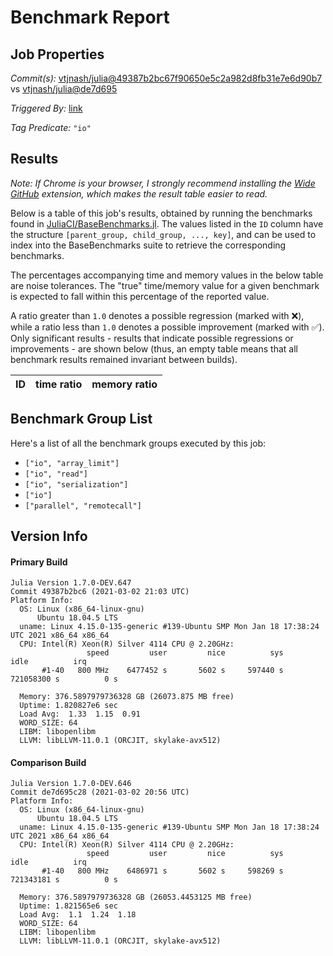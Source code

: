 # Benchmark Report

## Job Properties

*Commit(s):* [vtjnash/julia@49387b2bc67f90650e5c2a982d8fb31e7e6d90b7](https://github.com/vtjnash/julia/commit/49387b2bc67f90650e5c2a982d8fb31e7e6d90b7) vs [vtjnash/julia@de7d695](https://github.com/vtjnash/julia/commit/de7d695)

*Triggered By:* [link](https://github.com/vtjnash/julia/commit/49387b2bc67f90650e5c2a982d8fb31e7e6d90b7#commitcomment-47855606)

*Tag Predicate:* `"io"`

## Results

*Note: If Chrome is your browser, I strongly recommend installing the [Wide GitHub](https://chrome.google.com/webstore/detail/wide-github/kaalofacklcidaampbokdplbklpeldpj?hl=en)
extension, which makes the result table easier to read.*

Below is a table of this job's results, obtained by running the benchmarks found in
[JuliaCI/BaseBenchmarks.jl](https://github.com/JuliaCI/BaseBenchmarks.jl). The values
listed in the `ID` column have the structure `[parent_group, child_group, ..., key]`,
and can be used to index into the BaseBenchmarks suite to retrieve the corresponding
benchmarks.

The percentages accompanying time and memory values in the below table are noise tolerances. The "true"
time/memory value for a given benchmark is expected to fall within this percentage of the reported value.

A ratio greater than `1.0` denotes a possible regression (marked with :x:), while a ratio less
than `1.0` denotes a possible improvement (marked with :white_check_mark:). Only significant results - results
that indicate possible regressions or improvements - are shown below (thus, an empty table means that all
benchmark results remained invariant between builds).

| ID | time ratio | memory ratio |
|----|------------|--------------|

## Benchmark Group List

Here's a list of all the benchmark groups executed by this job:

- `["io", "array_limit"]`
- `["io", "read"]`
- `["io", "serialization"]`
- `["io"]`
- `["parallel", "remotecall"]`

## Version Info

#### Primary Build

```
Julia Version 1.7.0-DEV.647
Commit 49387b2bc6 (2021-03-02 21:03 UTC)
Platform Info:
  OS: Linux (x86_64-linux-gnu)
      Ubuntu 18.04.5 LTS
  uname: Linux 4.15.0-135-generic #139-Ubuntu SMP Mon Jan 18 17:38:24 UTC 2021 x86_64 x86_64
  CPU: Intel(R) Xeon(R) Silver 4114 CPU @ 2.20GHz: 
                 speed         user         nice          sys         idle          irq
       #1-40   800 MHz    6477452 s       5602 s     597440 s  721058300 s          0 s
       
  Memory: 376.5897979736328 GB (26073.875 MB free)
  Uptime: 1.820827e6 sec
  Load Avg:  1.33  1.15  0.91
  WORD_SIZE: 64
  LIBM: libopenlibm
  LLVM: libLLVM-11.0.1 (ORCJIT, skylake-avx512)

```

#### Comparison Build

```
Julia Version 1.7.0-DEV.646
Commit de7d695c28 (2021-03-02 20:56 UTC)
Platform Info:
  OS: Linux (x86_64-linux-gnu)
      Ubuntu 18.04.5 LTS
  uname: Linux 4.15.0-135-generic #139-Ubuntu SMP Mon Jan 18 17:38:24 UTC 2021 x86_64 x86_64
  CPU: Intel(R) Xeon(R) Silver 4114 CPU @ 2.20GHz: 
                 speed         user         nice          sys         idle          irq
       #1-40   800 MHz    6486971 s       5602 s     598269 s  721343181 s          0 s
       
  Memory: 376.5897979736328 GB (26053.4453125 MB free)
  Uptime: 1.821565e6 sec
  Load Avg:  1.1  1.24  1.18
  WORD_SIZE: 64
  LIBM: libopenlibm
  LLVM: libLLVM-11.0.1 (ORCJIT, skylake-avx512)

```
